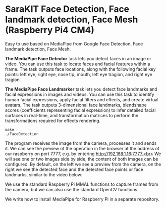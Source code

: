 # SaraKIT Face Detection, Face landmark detection, Face Mesh (Raspberry Pi4 CM4)

Easy to use based on MediaPipe from Google Face Detection, Face landmark detection, Face Mesh.

<b>The MediaPipe Face Detector</b> task lets you detect faces in an image or video. You can use this task to locate faces and facial features within a frame. The task outputs face locations, along with the following facial key points: left eye, right eye, nose tip, mouth, left eye tragion, and right eye tragion.

<b>The MediaPipe Face Landmarker</b> task lets you detect face landmarks and facial expressions in images and videos. You can use this task to identify human facial expressions, apply facial filters and effects, and create virtual avatars. The task outputs 3-dimensional face landmarks, blendshape scores (coefficients representing facial expression) to infer detailed facial surfaces in real-time, and transformation matrices to perform the transformations required for effects rendering.

```
make
./FaceDetection
```

The program receives the image from the camera, processes it and sends it.
We can see the preview of the operation in the browser at the address of our raspberry on port 7777, e.g. by entering http://192.168.1.16:7777.<br>
We will see one or two images side by side, the content of both images can be configured. By default, on the left we see a preview from the camera, on the right we see the detected face and the detected face points or face landmarks, similar to the video below:


We use the standard Raspberry Pi MMAL functions to capture frames from the camera, but we can also use the standard OpenCV functions.

We write how to install MediaPipe for Raspberry Pi in a separate repository.